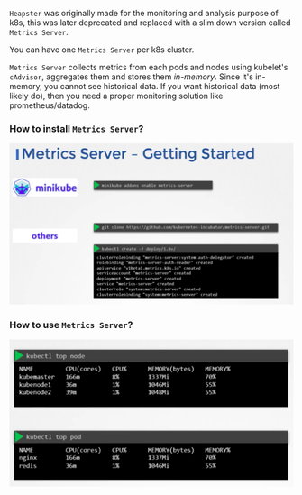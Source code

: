 `Heapster` was originally made for the monitoring and analysis purpose of k8s, this was later deprecated and replaced with a slim down version called `Metrics Server`.

You can have one `Metrics Server` per k8s cluster.

`Metrics Server` collects metrics from each pods and nodes using kubelet's `cAdvisor`, aggregates them and stores them _in-memory_. Since it's in-memory, you cannot see historical data. If you want historical data (most likely do), then you need a proper monitoring solution like prometheus/datadog.

### How to install `Metrics Server`?
![](../graph/install-metrics-server.png)

### How to use `Metrics Server`?
![](../graph/use-metrics-server.png)
